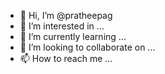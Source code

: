- 👋 Hi, I’m @pratheepag
- 👀 I’m interested in ...
- 🌱 I’m currently learning ...
- 💞️ I’m looking to collaborate on ...
- 📫 How to reach me ...

<!---
pratheepag/pratheepag is a ✨ special ✨ repository because its `README.md` (this file) appears on your GitHub profile.
You can click the Preview link to take a look at your changes.
--->
